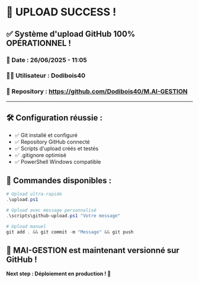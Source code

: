 # 🎯 UPLOAD SUCCESS !

## ✅ **Système d'upload GitHub 100% OPÉRATIONNEL !**

### 📅 Date : 26/06/2025 - 11:05
### 👨‍💻 Utilisateur : Dodibois40
### 🚀 Repository : https://github.com/Dodibois40/M.AI-GESTION

---

## 🛠️ **Configuration réussie :**

- ✅ Git installé et configuré
- ✅ Repository GitHub connecté
- ✅ Scripts d'upload créés et testés
- ✅ .gitignore optimisé
- ✅ PowerShell Windows compatible

## 🚀 **Commandes disponibles :**

```powershell
# Upload ultra-rapide
.\upload.ps1

# Upload avec message personnalisé  
.\scripts\github-upload.ps1 "Votre message"

# Upload manuel
git add . && git commit -m "Message" && git push
```

## 🎉 **MAI-GESTION est maintenant versionné sur GitHub !**

**Next step : Déploiement en production ! 💪** 